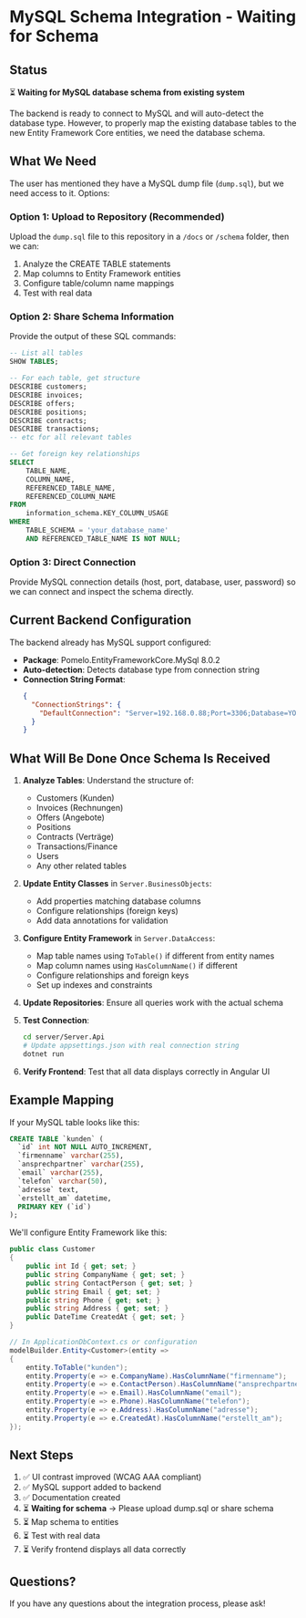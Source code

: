 # MySQL Schema Integration - Waiting for Schema

## Status

⏳ **Waiting for MySQL database schema from existing system**

The backend is ready to connect to MySQL and will auto-detect the database type. However, to properly map the existing database tables to the new Entity Framework Core entities, we need the database schema.

## What We Need

The user has mentioned they have a MySQL dump file (`dump.sql`), but we need access to it. Options:

### Option 1: Upload to Repository (Recommended)
Upload the `dump.sql` file to this repository in a `/docs` or `/schema` folder, then we can:
1. Analyze the CREATE TABLE statements
2. Map columns to Entity Framework entities
3. Configure table/column name mappings
4. Test with real data

### Option 2: Share Schema Information
Provide the output of these SQL commands:

```sql
-- List all tables
SHOW TABLES;

-- For each table, get structure
DESCRIBE customers;
DESCRIBE invoices;
DESCRIBE offers;
DESCRIBE positions;
DESCRIBE contracts;
DESCRIBE transactions;
-- etc for all relevant tables

-- Get foreign key relationships
SELECT 
    TABLE_NAME,
    COLUMN_NAME,
    REFERENCED_TABLE_NAME,
    REFERENCED_COLUMN_NAME
FROM
    information_schema.KEY_COLUMN_USAGE
WHERE
    TABLE_SCHEMA = 'your_database_name'
    AND REFERENCED_TABLE_NAME IS NOT NULL;
```

### Option 3: Direct Connection
Provide MySQL connection details (host, port, database, user, password) so we can connect and inspect the schema directly.

## Current Backend Configuration

The backend already has MySQL support configured:

- **Package**: Pomelo.EntityFrameworkCore.MySql 8.0.2
- **Auto-detection**: Detects database type from connection string
- **Connection String Format**: 
  ```json
  {
    "ConnectionStrings": {
      "DefaultConnection": "Server=192.168.0.88;Port=3306;Database=YOUR_DB;User=YOUR_USER;Password=YOUR_PASSWORD;AllowPublicKeyRetrieval=True"
    }
  }
  ```

## What Will Be Done Once Schema Is Received

1. **Analyze Tables**: Understand the structure of:
   - Customers (Kunden)
   - Invoices (Rechnungen)
   - Offers (Angebote)
   - Positions
   - Contracts (Verträge)
   - Transactions/Finance
   - Users
   - Any other related tables

2. **Update Entity Classes** in `Server.BusinessObjects`:
   - Add properties matching database columns
   - Configure relationships (foreign keys)
   - Add data annotations for validation

3. **Configure Entity Framework** in `Server.DataAccess`:
   - Map table names using `ToTable()` if different from entity names
   - Map column names using `HasColumnName()` if different
   - Configure relationships and foreign keys
   - Set up indexes and constraints

4. **Update Repositories**: Ensure all queries work with the actual schema

5. **Test Connection**: 
   ```bash
   cd server/Server.Api
   # Update appsettings.json with real connection string
   dotnet run
   ```

6. **Verify Frontend**: Test that all data displays correctly in Angular UI

## Example Mapping

If your MySQL table looks like this:
```sql
CREATE TABLE `kunden` (
  `id` int NOT NULL AUTO_INCREMENT,
  `firmenname` varchar(255),
  `ansprechpartner` varchar(255),
  `email` varchar(255),
  `telefon` varchar(50),
  `adresse` text,
  `erstellt_am` datetime,
  PRIMARY KEY (`id`)
);
```

We'll configure Entity Framework like this:
```csharp
public class Customer
{
    public int Id { get; set; }
    public string CompanyName { get; set; }
    public string ContactPerson { get; set; }
    public string Email { get; set; }
    public string Phone { get; set; }
    public string Address { get; set; }
    public DateTime CreatedAt { get; set; }
}

// In ApplicationDbContext.cs or configuration
modelBuilder.Entity<Customer>(entity =>
{
    entity.ToTable("kunden");
    entity.Property(e => e.CompanyName).HasColumnName("firmenname");
    entity.Property(e => e.ContactPerson).HasColumnName("ansprechpartner");
    entity.Property(e => e.Email).HasColumnName("email");
    entity.Property(e => e.Phone).HasColumnName("telefon");
    entity.Property(e => e.Address).HasColumnName("adresse");
    entity.Property(e => e.CreatedAt).HasColumnName("erstellt_am");
});
```

## Next Steps

1. ✅ UI contrast improved (WCAG AAA compliant)
2. ✅ MySQL support added to backend
3. ✅ Documentation created
4. ⏳ **Waiting for schema** → Please upload dump.sql or share schema
5. ⏳ Map schema to entities
6. ⏳ Test with real data
7. ⏳ Verify frontend displays all data correctly

## Questions?

If you have any questions about the integration process, please ask!
